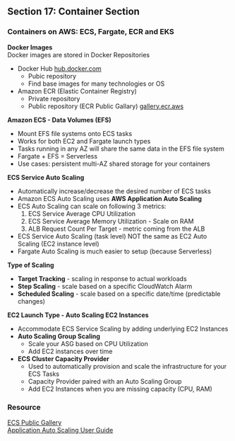 ## Section 17: Container Section
### Containers on AWS: ECS, Fargate, ECR and EKS
__Docker Images__  
Docker images are stored in Docker Repositories
* Docker Hub [hub.docker.com](hub.docker.com)
  - Pubic repository
  - Find base images for many technologies or OS
* Amazon ECR (Elastic Container Registry)
  - Private repository
  - Public repository (ECR Public Gallary) [gallery.ecr.aws](gallery.ecr.aws)

__Amazon ECS - Data Volumes (EFS)__  
* Mount EFS file systems onto ECS tasks
* Works for both EC2 and Fargate launch types
* Tasks running in any AZ will share the same data in the EFS file system
* Fargate + EFS = Serverless
* Use cases: persistent multi-AZ shared storage for your containers

__ECS Service Auto Scaling__   
* Automatically increase/decrease the desired number of ECS tasks
* Amazon ECS Auto Scaling uses __AWS Application Auto Scaling__
* ECS Auto Scaling can scale on following 3 metrics:
  1. ECS Service Average CPU Utilization
  2. ECS Service Average Memory Utilization - Scale on RAM
  3. ALB Request Count Per Target - metric coming from the ALB
* ECS Service Auto Scaling (task level) NOT the same as EC2 Auto Scaling (EC2 instance level)
* Fargate Auto Scaling is much easier to setup (because Serverless)

__Type of Scaling__  
* __Target Tracking__ - scaling in response to actual workloads
* __Step Scaling__ - scale based on a specific CloudWatch Alarm
* __Scheduled Scaling__ - scale based on a specific date/time (predictable changes)

__EC2 Launch Type - Auto Scaling EC2 Instances__  
* Accommodate ECS Service Scaling by adding underlying EC2 Instances
* __Auto Scaling Group Scaling__
  - Scale your ASG based on CPU Utilization
  - Add EC2 instances over time
* __ECS Cluster Capacity Provider__
  - Used to automatically provision and scale the infrastructure for your ECS Tasks
  - Capacity Provider paired with an Auto Scaling Group
  * Add EC2 Instances when you are missing capacity (CPU, RAM)

### Resource
[ECS Public Gallery](https://gallery.ecr.aws/)   
[Application Auto Scaling User Guide](https://docs.aws.amazon.com/autoscaling/application/userguide/what-is-application-auto-scaling.html)
